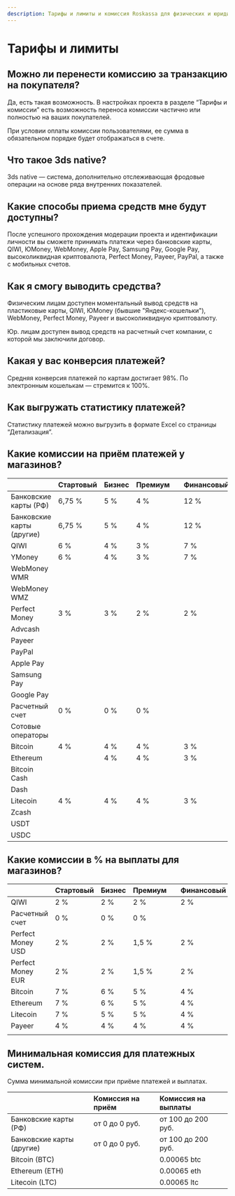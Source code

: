 ```yaml
---
description: Тарифы и лимиты и комиссия Roskassa для физических и юридических лиц.
---
```


# Тарифы и лимиты

## Можно ли перенести комиссию за транзакцию на покупателя?

Да, есть такая возможность. В настройках проекта в разделе “Тарифы и комиссии” есть возможность переноса комиссии частично или полностью на ваших покупателей.

При условии оплаты комиссии пользователями, ее сумма в обязательном порядке будет отображаться в счете.

## Что такое 3ds native?

3ds native — система, дополнительно отслеживающая фродовые операции на основе ряда внутренних показателей.

## Какие способы приема средств мне будут доступны?

После успешного прохождения модерации проекта и идентификации личности вы сможете принимать платежи через банковские карты, QIWI, ЮMoney, WebMoney, Apple Pay, Samsung Pay, Google Pay, высоколиквидная криптовалюта, Perfect Money, Payeer, PayPal, а также с мобильных счетов.

## Как я смогу выводить средства?

Физическим лицам доступен моментальный вывод средств на пластиковые карты, QIWI, ЮMoney \(бывшие "Яндекс-кошельки"\), WebMoney, Perfect Money, Payeer и высоколиквидную криптовалюту.

 Юр. лицам доступен вывод средств на расчетный счет компании, с которой мы заключили договор.

## Какая у вас конверсия платежей?

Средняя конверсия платежей по картам достигает 98%. По электронным кошелькам — стремится к 100%.

## **Как выгружать статистику платежей?**

Статистику платежей можно выгрузить в формате Excel со страницы “Детализация”.

## Какие комиссии на приём платежей у магазинов?

|  | Стартовый | Бизнес | Премиум |  | Финансовый | Некоммерческий |
| :--- | :--- | :--- | :--- | :--- | :--- | :--- |
| Банковские карты \(РФ\) | 6,75 % | 5 % | 4 % |  | 12 % |  |
| Банковские карты \(другие\) | 6,75 % | 5 % | 4 % |  | 12 % |  |
| QIWI | 6 % | 4 % | 3 % |  | 7 % |  |
| YMoney | 6 % | 4 % | 3 % |  | 7 % |  |
| WebMoney WMR |  |  |  |  |  |  |
| WebMoney WMZ |  |  |  |  |  |  |
| Perfect Money | 3 % | 3 % | 2 % |  | 2 % |  |
| Advcash |  |  |  |  |  |  |
| Payeer |  |  |  |  |  |  |
| PayPal |  |  |  |  |  |  |
| Apple Pay |  |  |  |  |  |  |
| Samsung Pay |  |  |  |  |  |  |
| Google Pay |  |  |  |  |  |  |
| Расчетный счет | 0 % | 0 % | 0 % |  |  | 0 % |
| Сотовые операторы |  |  |  |  |  | 25 % |
| Bitcoin | 4 % | 4 % | 4 % |  | 3 % |  |
| Ethereum |  | 4 % | 4 % |  | 3 % |  |
| Bitcoin Cash |  |  |  |  |  |  |
| Dash |  |  |  |  |  |  |
| Litecoin | 4 % | 4 % | 4 % |  | 3 % |  |
| Zcash |  |  |  |  |  |  |
| USDT |  |  |  |  |  |  |
| USDC |  |  |  |  |  |  |

## Какие комиссии в % на выплаты для магазинов?

|  | Стартовый | Бизнес | Премиум |  | Финансовый | Некоммерческий |
| :--- | :--- | :--- | :--- | :--- | :--- | :--- |
| QIWI | 2 % | 2 % | 2 % |  | 2 % |  |
| Расчетный счет | 0 % | 0 % | 0 % |  |  | 0 % |
| Perfect Money USD | 2 % | 2 % | 1,5 % |  | 2 % |  |
| Perfect Money EUR | 2 % | 2 % | 1,5 % |  | 2 % |  |
| Bitcoin | 7 % | 6 % | 5 % |  | 4 % |  |
| Ethereum | 7 % | 6 % | 5 % |  | 4 % |  |
| Litecoin | 7 % | 5 % | 5 % |  | 4 % |  |
| Payeer | 4 % | 4 % | 4 % |  | 4 % |  |
|  |  |  |  |  |  |  |

## Минимальная комиссия для платежных систем.

Сумма минимальной комиссии при приёме платежей и выплатах.

|  | Комиссия на приём | Комиссия на выплаты |
| :--- | :--- | :--- |
| Банковские карты \(РФ\) | от 0 до 0 руб. | от 100 до 200 руб. |
| Банковские карты \(другие\) | от 0 до 0 руб. | от 100 до 200 руб. |
| Bitcoin \(BTC\) |  | 0.00065 btc |
| Ethereum \(ETH\) |  | 0.00065 eth |
| Litecoin \(LTC\) |  | 0.00065 ltc |

